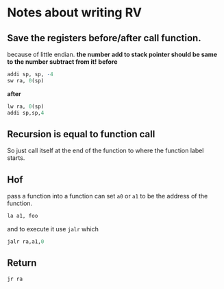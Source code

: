 # Notes about writing RV
## Save the registers before/after call function.
because of little endian.
**the number add to stack pointer should be same to the number subtract from it!** 
**before** 
```R
addi sp, sp, -4
sw ra, 0(sp)
```
**after** 
```R
lw ra, 0(sp)
addi sp,sp,4
```
## Recursion is equal to function call
So just call itself at the end of the function to where the function label starts.

## Hof
pass a function into a function can set `a0` or `a1` to be the address of the function. 
```R
la a1, foo
```
and to execute it use `jalr` which 
```R
jalr ra,a1,0
```

## Return 
```R
jr ra
```
